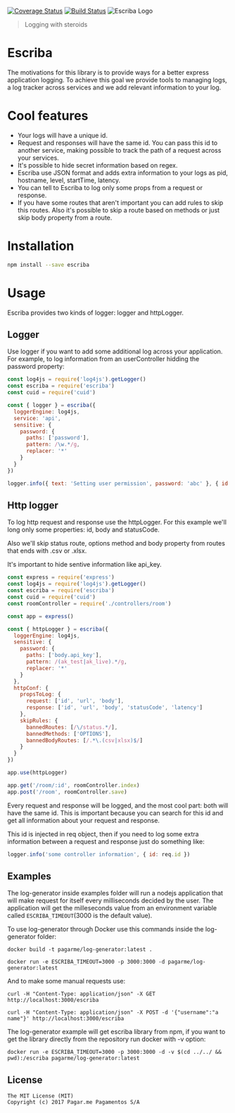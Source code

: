 [![Coverage Status](https://coveralls.io/repos/github/pagarme/escriba/badge.svg?branch=feature%2Fadd-coverage)](https://coveralls.io/github/pagarme/escriba?branch=feature%2Fadd-coverage)
[![Build Status](https://travis-ci.org/pagarme/escriba.svg?branch=master)](https://travis-ci.org/pagarme/escriba)
![Escriba Logo](https://image.ibb.co/jHdFD5/escriba.png)

> Logging with steroids

# Escriba

The motivations for this library is to provide ways for a better express application logging. To achieve this goal we provide tools to managing logs, a log tracker across services and we add relevant information to your log.

# Cool features

- Your logs will have a unique id.
- Request and responses will have the same id. You can pass this id to another service, making possible to track the path of a request across your services.
- It's possible to hide secret information based on regex.
- Escriba use JSON format and adds extra information to your logs as pid, hostname, level, startTime, latency.
- You can tell to Escriba to log only some props from a request or response.
- If you have some routes that aren't important you can add rules to skip this routes. Also it's possible to skip a route based on methods or just skip body property from a route.

# Installation

```sh
npm install --save escriba
```

# Usage

Escriba provides two kinds of logger: logger and httpLogger.

## Logger

Use logger if you want to add some additional log across your application. For example, to log information from an userController hidding the password property:

```js
const log4js = require('log4js').getLogger()
const escriba = require('escriba')
const cuid = require('cuid')

const { logger } = escriba({ 
  loggerEngine: log4js, 
  service: 'api',
  sensitive: {
    password: {
      paths: ['password'],
      pattern: /\w.*/g,
      replacer: '*'
    }
  }
})

logger.info({ text: 'Setting user permission', password: 'abc' }, { id: cuid(), from: 'userController' })
```

## Http logger

To log http request and response use the httpLogger. For this example we'll long only some properties: id, body and statusCode. 

Also we'll skip status route, options method and body property from routes that ends with .csv or .xlsx.

It's important to hide sentive information like api_key. 

```js
const express = require('express')
const log4js = require('log4js').getLogger()
const escriba = require('escriba')
const cuid = require('cuid')
const roomController = require('./controllers/room')

const app = express()

const { httpLogger } = escriba({ 
  loggerEngine: log4js, 
  sensitive: {
    password: {
      paths: ['body.api_key'],
      pattern: /(ak_test|ak_live).*/g,
      replacer: '*'
    }
  },
  httpConf: {
    propsToLog: {
      request: ['id', 'url', 'body'],
      response: ['id', 'url', 'body', 'statusCode', 'latency']
    },
    skipRules: {
      bannedRoutes: [/\/status.*/],
      bannedMethods: ['OPTIONS'],
      bannedBodyRoutes: [/.*\.(csv|xlsx)$/]  
    }
  }
})

app.use(httpLogger)

app.get('/room/:id', roomController.index)
app.post('/room', roomController.save)
```

Every request and response will be logged, and the most cool part: both will have the same id. This is important because you can search for this id and get all information about your request and response.

This id is injected in req object, then if you need to log some extra information between a request and response just do something like:

```js
logger.info('some controller information', { id: req.id })
```

## Examples

The log-generator inside examples folder will run a nodejs application that will make request for itself every milliseconds decided by the user. The application will get the milleseconds value from an environment variable called `ESCRIBA_TIMEOUT`(3000 is the default value).

To use log-generator through Docker use this commands inside the log-generator folder:

```
docker build -t pagarme/log-generator:latest .

docker run -e ESCRIBA_TIMEOUT=3000 -p 3000:3000 -d pagarme/log-generator:latest
```

And to make some manual requests use:

```
curl -H "Content-Type: application/json" -X GET http://localhost:3000/escriba

curl -H "Content-Type: application/json" -X POST -d '{"username":"a name"}' http://localhost:3000/escriba
```

The log-generator example will get escriba library from npm, if you want to get the library directly from the repository run docker with -v option:

```
docker run -e ESCRIBA_TIMEOUT=3000 -p 3000:3000 -d -v $(cd ../../ && pwd):/escriba pagarme/log-generator:latest
```

## License

```
The MIT License (MIT)
Copyright (c) 2017 Pagar.me Pagamentos S/A
```
